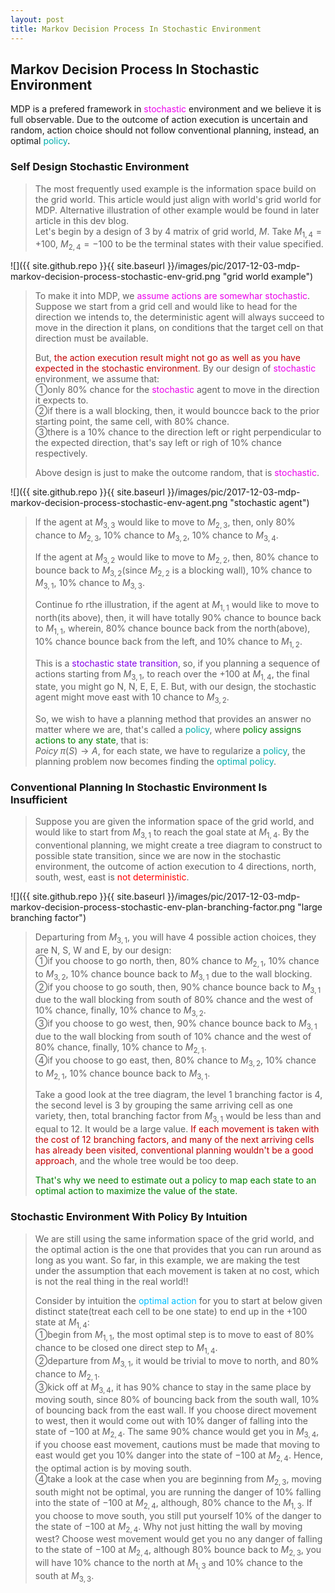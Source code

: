 ```yaml
---
layout: post
title: Markov Decision Process In Stochastic Environment
---
```


## Markov Decision Process In Stochastic Environment
<p class="message">
MDP is a prefered framework in <font color="#EB00EB">stochastic</font> environment and we believe it is full observable.  Due to the outcome of action execution is uncertain and random, action choice should not follow conventional planning, instead, an optimal <font color="#00ADAD">policy</font>.
</p>

### Self Design Stochastic Environment
>The most frequently used example is the information space build on the grid world.  This article would just align with world's grid world for MDP.  Alternative illustration of other example would be found in later article in this dev blog.  
>Let's begin by a design of 3 by 4 matrix of grid world, $M$.  Take $M_{1,4}=+100$, $M_{2,4}=-100$ to be the terminal states with their value specified.  

![]({{ site.github.repo }}{{ site.baseurl }}/images/pic/2017-12-03-mdp-markov-decision-process-stochastic-env-grid.png "grid world example")

>To make it into MDP, we <font color="#EB00EB">assume actions are somewhar stochastic</font>.  Suppose we start from a grid cell and would like to head for the direction we intends to, the deterministic agent will always succeed to move in the direction it plans, on conditions that the target cell on that direction must be available.  
>
>But, <font color="#C20000">the action execution result might not go as well as you have expected in the stochastic environment</font>.  By our design of <font color="#EB00EB">stochastic</font> environment, we assume that:  
>&#10112;only $80\%$ chance for the <font color="#EB00EB">stochastic</font> agent to move in the direction it expects to.  
>&#10113;if there is a wall blocking, then, it would bouncce back to the prior starting point, the same cell,  with $80\%$ chance.  
>&#10114;there is a $10\%$ chance to the direction left or right perpendicular to the expected direction, that's say left or righ of $10\%$ chance respectively.  
>
>Above design is just to make the outcome random, that is <font color="#EB00EB">stochastic</font>.  

![]({{ site.github.repo }}{{ site.baseurl }}/images/pic/2017-12-03-mdp-markov-decision-process-stochastic-env-agent.png "stochastic agent")

>If the agent at $M_{3,3}$ would like to move to $M_{2,3}$, then, only $80\%$ chance to $M_{2,3}$, $10\%$ chance to $M_{3,2}$, $10\%$ chance to $M_{3,4}$.  
>
>If the agent at $M_{3,2}$ would like to move to $M_{2,2}$, then, $80\%$ chance to bounce back to $M_{3,2}$(since $M_{2,2}$ is a blocking wall), $10\%$ chance to $M_{3,1}$, $10\%$ chance to $M_{3,3}$.  
>
>Continue fo rthe illustration, if the agent at $M_{1,1}$ would like to move to north(its above), then, it will have totally $90\%$ chance to bounce back to $M_{1,1}$, wherein, $80\%$ chance bounce back from the north(above), $10\%$ chance bounce back from the left, and $10\%$ chance to $M_{1,2}$.  
>
>This is a <font color="#8400E6">stochastic state transition</font>,  so, if you planning a sequence of actions starting from $M_{3,1}$, to reach over the $+100$ at $M_{1,4}$, the final state, you might go N, N, E, E, E.  But, with our design, the stochastic agent might move east with $10%$ chance to $M_{3,2}$.  
>
>So, we wish to have a planning method that provides an answer no matter where we are, that's called a <font color="#00ADAD">policy</font>, where <font color="green">policy assigns actions to any state</font>, that is:  
>$Poicy\;\pi(S)\rightarrow A$, for each state, we have to regularize a <font color="#00ADAD">policy</font>, the planning problem now becomes finding the <font color="#00ADAD">optimal policy</font>.  

### Conventional Planning In Stochastic Environment Is Insufficient
>Suppose you are given the information space of the grid world, and would like to start from $M_{3,1}$ to reach the goal state at $M_{1,4}$.  By the conventional planning, we might create a tree diagram to construct to possible state transition, since we are now in the stochastic environment, the outcome of action execution to 4 directions, north, south, west, east is <font color="red">not deterministic</font>.  

![]({{ site.github.repo }}{{ site.baseurl }}/images/pic/2017-12-03-mdp-markov-decision-process-stochastic-env-plan-branching-factor.png "large branching factor")

>Departuring from $M_{3,1}$, you will have 4 possible action choices, they are N, S, W and E, by our design:  
>&#10112;if you choose to go north, then, $80\%$ chance to $M_{2,1}$, $10\%$ chance to $M_{3,2}$, $10\%$ chance bounce back to $M_{3,1}$ due to the wall blocking.  
>&#10113;if you choose to go south, then, $90\%$ chance bounce back to $M_{3,1}$ due to the wall blocking from south of $80\%$ chance and the west of $10\%$ chance, finally, $10\%$ chance to $M_{3,2}$.  
>&#10114;if you choose to go west, then, $90\%$ chance bounce back to $M_{3,1}$ due to the wall blocking from south of $10\%$ chance and the west of $80\%$ chance, finally, $10\%$ chance to $M_{2,1}$.  
>&#10115;if you choose to go east, then, $80\%$ chance to $M_{3,2}$, $10\%$ chance to $M_{2,1}$, $10\%$ chance bounce back to $M_{3,1}$.  
>
>Take a good look at the tree diagram, the level 1 branching factor is 4,  the second level is 3 by grouping the same arriving cell as one variety, then, total branching factor from $M_{3,1}$ would be less than and equal to 12.  It would be a large value.  <font color="#C20000">If each movement is taken with the cost of 12 branching factors, and many of the next arriving cells has already been visited, conventional planning wouldn't be a good approach</font>, and the whole tree would be too deep.  
>
><font color="green">That's why we need to estimate out a policy to map each state to an optimal action to maximize the value of the state.</font>  

### Stochastic Environment With Policy By Intuition
>We are still using the same information space of the grid world, and the optimal action is the one that provides that you can run around as long as you want.  So far, in this example, we are making the test under the assumption that each movement is taken at no cost, which is not the real thing in the real world!!  
>
>Consider by intuition the <font color="DeepSkyBlue">optimal action</font> for you to start at below given distinct state(treat each cell to be one state) to end up in the $+100$ state at $M_{1,4}$:  
>&#10112;begin from $M_{1,1}$, the most optimal step is to move to east of $80\%$ chance to be closed one direct step to $M_{1,4}$.  
>&#10113;departure from $M_{3,1}$, it would be trivial to move to north, and $80\%$ chance to $M_{2,1}$.  
>&#10114;kick off at $M_{3,4}$, it has $90\%$ chance to stay in the same place by moving south, since $80\%$ of bouncing back from the south wall, $10\%$ of bouncing back from the east wall.  If you choose direct movement to west, then it would come out with $10\%$ danger of falling into the state of $-100$ at $M_{2,4}$.  The same $90\%$ chance would get you in $M_{3,4}$, if you choose east movement, cautions must be made that moving to east would get you $10\%$ danger into the state of $-100$ at $M_{2,4}$.  Hence, the optimal action is by moving south.  
>&#10115;take a look at the case when you are beginning from $M_{2,3}$, moving south might not be optimal, you are running the danger of $10\%$ falling into the state of $-100$ at $M_{2,4}$, although, $80\%$ chance to the $M_{1,3}$.  If you choose to move south, you still put yourself $10\%$ of the danger to the state of $-100$ at $M_{2,4}$.  Why not just hitting the wall by moving west?  Choose west movement would get you no any danger of falling to the state of $-100$ at $M_{2,4}$, although $80\%$ bounce back to $M_{2,3}$, you will have $10\%$ chance to the north at $M_{1,3}$ and $10\%$ chance to the south at $M_{3,3}$.  

<!-- Notes -->
<!-- <font color="#00ADAD">policy</font> -->
<!-- <font color="#6100A8">full observable</font> -->
<!-- <font color="#FFAC12">partial observable</font> -->
<!-- <font color="#EB00EB">stochastic</font> -->
<!-- <font color="#8400E6">state transition</font> -->
<!-- <font color="DeepSkyBlue">optimal action</font> -->
<!-- <font color="#C20000">positive conclusion, finding</font> -->
<!-- <font color="green">negative conclusion, finding</font> -->